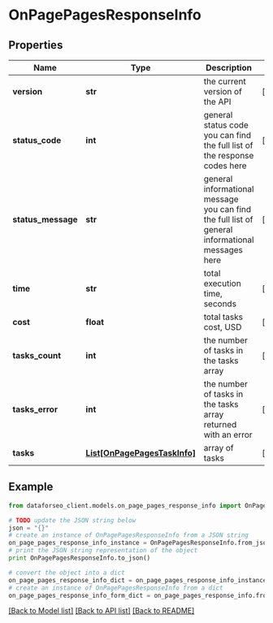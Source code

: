# OnPagePagesResponseInfo


## Properties

Name | Type | Description | Notes
------------ | ------------- | ------------- | -------------
**version** | **str** | the current version of the API | [optional] 
**status_code** | **int** | general status code you can find the full list of the response codes here | [optional] 
**status_message** | **str** | general informational message you can find the full list of general informational messages here | [optional] 
**time** | **str** | total execution time, seconds | [optional] 
**cost** | **float** | total tasks cost, USD | [optional] 
**tasks_count** | **int** | the number of tasks in the tasks array | [optional] 
**tasks_error** | **int** | the number of tasks in the tasks array returned with an error | [optional] 
**tasks** | [**List[OnPagePagesTaskInfo]**](OnPagePagesTaskInfo.md) | array of tasks | [optional] 

## Example

```python
from dataforseo_client.models.on_page_pages_response_info import OnPagePagesResponseInfo

# TODO update the JSON string below
json = "{}"
# create an instance of OnPagePagesResponseInfo from a JSON string
on_page_pages_response_info_instance = OnPagePagesResponseInfo.from_json(json)
# print the JSON string representation of the object
print OnPagePagesResponseInfo.to_json()

# convert the object into a dict
on_page_pages_response_info_dict = on_page_pages_response_info_instance.to_dict()
# create an instance of OnPagePagesResponseInfo from a dict
on_page_pages_response_info_form_dict = on_page_pages_response_info.from_dict(on_page_pages_response_info_dict)
```
[[Back to Model list]](../README.md#documentation-for-models) [[Back to API list]](../README.md#documentation-for-api-endpoints) [[Back to README]](../README.md)


